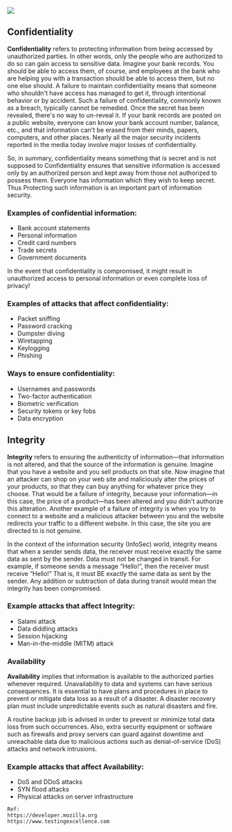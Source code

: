 ![](https://images.viblo.asia/273a9496-a8ec-449f-ab87-30f609810c77.png)
## Confidentiality
**Confidentiality** refers to protecting information from being accessed by unauthorized parties. In other words, only the people who are authorized to do so can gain access to sensitive data. Imagine your bank records. You should be able to access them, of course, and employees at the bank who are helping you with a transaction should be able to access them, but no one else should. A failure to maintain confidentiality means that someone who shouldn't have access has managed to get it, through intentional behavior or by accident. Such a failure of confidentiality, commonly known as a breach, typically cannot be remedied. Once the secret has been revealed, there's no way to un-reveal it. If your bank records are posted on a public website, everyone can know your bank account number, balance, etc., and that information can't be erased from their minds, papers, computers, and other places. Nearly all the major security incidents reported in the media today involve major losses of confidentiality.

So, in summary, confidentiality means something that is secret and is not supposed to 
Confidentiality ensures that sensitive information is accessed only by an authorized person and kept away from those not authorized to possess them.
Everyone has information which they wish to keep secret. Thus Protecting such information is an important part of information security.



### Examples of confidential information:
* Bank account statements
* Personal information
* Credit card numbers
* Trade secrets
* Government documents

In the event that confidentiality is compromised, it might result in unauthorized access to personal information or even complete loss of privacy!

### Examples of attacks that affect confidentiality:

* Packet sniffing
* Password cracking
* Dumpster diving
* Wiretapping
* Keylogging
* Phishing

### Ways to ensure confidentiality:

* Usernames and passwords
* Two-factor authentication
* Biometric verification
* Security tokens or key fobs
* Data encryption


## Integrity
**Integrity** refers to ensuring the authenticity of information—that information is not altered, and that the source of the information is genuine. Imagine that you have a website and you sell products on that site. Now imagine that an attacker can shop on your web site and maliciously alter the prices of your products, so that they can buy anything for whatever price they choose. That would be a failure of integrity, because your information—in this case, the price of a product—has been altered and you didn't authorize this alteration. Another example of a failure of integrity is when you try to connect to a website and a malicious attacker between you and the website redirects your traffic to a different website. In this case, the site you are directed to is not genuine.

In the context of the information security (InfoSec) world, integrity means that when a sender sends data, the receiver must receive exactly the same data as sent by the sender.
Data must not be changed in transit. For example, if someone sends a message “Hello!”, then the receiver must receive “Hello!” That is, it must BE exactly the same data as sent by the sender. Any addition or subtraction of data during transit would mean the integrity has been compromised.
 
### Example attacks that affect Integrity:
* Salami attack
* Data diddling attacks
* Session hijacking
* Man-in-the-middle (MITM) attack


### Availability
**Availability** implies that information is available to the authorized parties whenever required. Unavailability to data and systems can have serious consequences.
It is essential to have plans and procedures in place to prevent or mitigate data loss as a result of a disaster. A disaster recovery plan must include unpredictable events such as natural disasters and fire.

A routine backup job is advised in order to prevent or minimize total data loss from such occurrences.
Also, extra security equipment or software such as firewalls and proxy servers can guard against downtime and unreachable data due to malicious actions such as denial-of-service (DoS) attacks and network intrusions.

### Example attacks that affect Availability:
* DoS and DDoS attacks
* SYN flood attacks
* Physical attacks on server infrastructure

```
Ref: 
https://developer.mozilla.org
https://www.testingexcellence.com
```